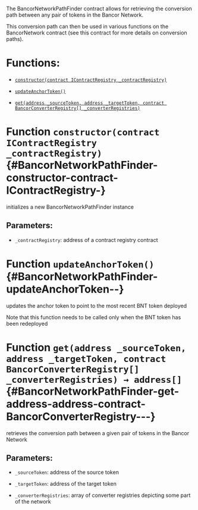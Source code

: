 The BancorNetworkPathFinder contract allows for retrieving the conversion path between any pair of tokens in the Bancor Network.

This conversion path can then be used in various functions on the BancorNetwork contract (see this contract for more details on conversion paths).

# Functions:

- [`constructor(contract IContractRegistry _contractRegistry)`](#BancorNetworkPathFinder-constructor-contract-IContractRegistry-)

- [`updateAnchorToken()`](#BancorNetworkPathFinder-updateAnchorToken--)

- [`get(address _sourceToken, address _targetToken, contract BancorConverterRegistry[] _converterRegistries)`](#BancorNetworkPathFinder-get-address-address-contract-BancorConverterRegistry---)

# Function `constructor(contract IContractRegistry _contractRegistry)` {#BancorNetworkPathFinder-constructor-contract-IContractRegistry-}

initializes a new BancorNetworkPathFinder instance

## Parameters:

- `_contractRegistry`:    address of a contract registry contract

# Function `updateAnchorToken()` {#BancorNetworkPathFinder-updateAnchorToken--}

updates the anchor token to point to the most recent BNT token deployed

Note that this function needs to be called only when the BNT token has been redeployed

# Function `get(address _sourceToken, address _targetToken, contract BancorConverterRegistry[] _converterRegistries) → address[]` {#BancorNetworkPathFinder-get-address-address-contract-BancorConverterRegistry---}

retrieves the conversion path between a given pair of tokens in the Bancor Network

## Parameters:

- `_sourceToken`:         address of the source token

- `_targetToken`:         address of the target token

- `_converterRegistries`: array of converter registries depicting some part of the network
